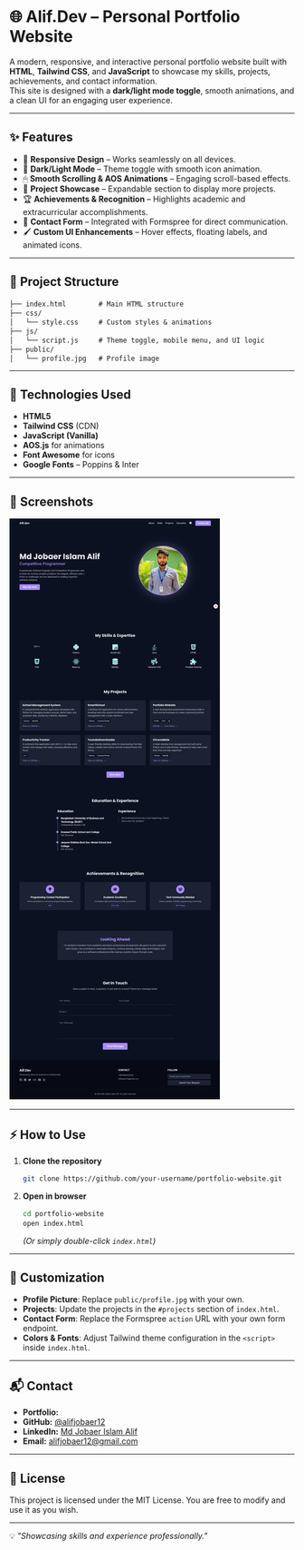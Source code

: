 # 🌐 Alif.Dev – Personal Portfolio Website

A modern, responsive, and interactive personal portfolio website built with **HTML**, **Tailwind CSS**, and **JavaScript** to showcase my skills, projects, achievements, and contact information.  
This site is designed with a **dark/light mode toggle**, smooth animations, and a clean UI for an engaging user experience.

---

## ✨ Features

- 🎨 **Responsive Design** – Works seamlessly on all devices.
- 🌙 **Dark/Light Mode** – Theme toggle with smooth icon animation.
- 🖱 **Smooth Scrolling & AOS Animations** – Engaging scroll-based effects.
- 📂 **Project Showcase** – Expandable section to display more projects.
- 🏆 **Achievements & Recognition** – Highlights academic and extracurricular accomplishments.
- 📧 **Contact Form** – Integrated with Formspree for direct communication.
- 🖌 **Custom UI Enhancements** – Hover effects, floating labels, and animated icons.

---

## 📁 Project Structure

```
├── index.html        # Main HTML structure
├── css/
│   └── style.css     # Custom styles & animations
├── js/
│   └── script.js     # Theme toggle, mobile menu, and UI logic
├── public/
│   └── profile.jpg   # Profile image
```

---

## 🚀 Technologies Used

- **HTML5**
- **Tailwind CSS** (CDN)
- **JavaScript (Vanilla)**
- **AOS.js** for animations
- **Font Awesome** for icons
- **Google Fonts** – Poppins & Inter

---

## 📸 Screenshots


![Home Screenshot](screenshort\index_html.jpg)



---

## ⚡ How to Use

1. **Clone the repository**
   ```bash
   git clone https://github.com/your-username/portfolio-website.git
   ```

2. **Open in browser**
   ```bash
   cd portfolio-website
   open index.html
   ```
   *(Or simply double-click `index.html`)*

---

## 🔧 Customization

- **Profile Picture**: Replace `public/profile.jpg` with your own.
- **Projects**: Update the projects in the `#projects` section of `index.html`.
- **Contact Form**: Replace the Formspree `action` URL with your own form endpoint.
- **Colors & Fonts**: Adjust Tailwind theme configuration in the `<script>` inside `index.html`.

---

## 📬 Contact

- **Portfolio:** []()
- **GitHub:** [@alifjobaer12](https://github.com/alifjobaer12)
- **LinkedIn:** [Md Jobaer Islam Alif](https://www.linkedin.com/in/alifjobaer12)
- **Email:** [alifjobaer12@gmail.com](mailto:alifjobaer12@gmail.com)

---

## 📝 License

This project is licensed under the MIT License. You are free to modify and use it as you wish.

---
💡 *"Showcasing skills and experience professionally."*
